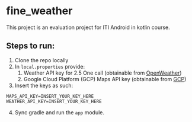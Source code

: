 # fine_weather

This project is an evaluation project for ITI Android in kotlin course.

## Steps to run:
1. Clone the repo locally
2. In `local.properties` provide:
   1. Weather API key for 2.5 One call (obtainable from [OpenWeather](https://openweathermap.org/api))
   2. Google Cloud Platform (GCP) Maps API key (obtainable from [GCP](https://console.cloud.google.com))
3. Insert the keys as such:
```properties
MAPS_API_KEY=INSERT_YOUR_KEY_HERE
WEATHER_API_KEY=INSERT_YOUR_KEY_HERE
```
4. Sync gradle and run the `app` module.